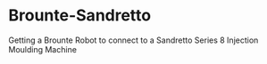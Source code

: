 # Brounte-Sandretto
Getting a Brounte Robot to connect to a Sandretto Series 8 Injection Moulding Machine

